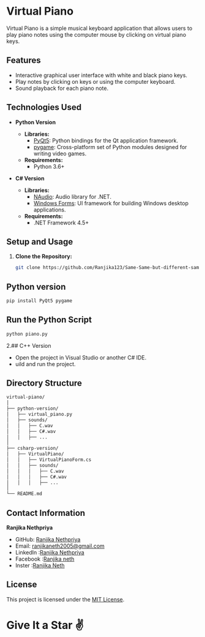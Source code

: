 # Virtual Piano

Virtual Piano is a simple musical keyboard application that allows users to play piano notes using the computer mouse by clicking on virtual piano keys.

## Features

- Interactive graphical user interface with white and black piano keys.
- Play notes by clicking on keys or using the computer keyboard.
- Sound playback for each piano note.

## Technologies Used

- **Python Version**
  - **Libraries:**
    - [PyQt5](https://pypi.org/project/PyQt5/): Python bindings for the Qt application framework.
    - [pygame](https://pypi.org/project/pygame/): Cross-platform set of Python modules designed for writing video games.
  - **Requirements:**
    - Python 3.6+

- **C# Version**
  - **Libraries:**
    - [NAudio](https://github.com/naudio/NAudio): Audio library for .NET.
    - [Windows Forms](https://docs.microsoft.com/en-us/dotnet/desktop/winforms/): UI framework for building Windows desktop applications.
  - **Requirements:**
    - .NET Framework 4.5+

## Setup and Usage

1. **Clone the Repository:**
   ```bash
   git clone https://github.com/Ranjika123/Same-Same-but-different-same-thing-on-different-languages-
## Python version
```bash
pip install PyQt5 pygame
```
## Run the Python Script
```bash
python piano.py
```

2.## C++ Version
- Open the project in Visual Studio or another C# IDE.
- uild and run the project.
  
## Directory Structure
```bash
virtual-piano/
│
├── python-version/
│   ├── virtual_piano.py
│   ├── sounds/
│   │   ├── C.wav
│   │   ├── C#.wav
│   │   ├── ...
│
├── csharp-version/
│   ├── VirtualPiano/
│   │   ├── VirtualPianoForm.cs
│   │   ├── sounds/
│   │   │   ├── C.wav
│   │   │   ├── C#.wav
│   │   │   ├── ...
│
└── README.md
```

## Contact Information
**Ranjika Nethpriya**
- GitHub: [Ranjika Nethpriya](https://github.com/Ranjika123)
- Email: ranjikaneth2005@gmail.com
- LinkedIn :[Ranjika Nethpriya](https://www.linkedin.com/in/ranjika-nethpriya-087268246/)
- Facebook :[Ranjika neth](https://web.facebook.com/ranjikaneth/)
- Inster :[Ranjika Neth](https://www.instagram.com/ranjika_neth/)

## License
This project is licensed under the [MIT License](LICENSE).

<h1>Give It a Star ✌</h1>

